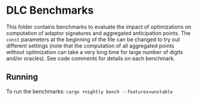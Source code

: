 # DLC Benchmarks

This folder contains benchmarks to evaluate the impact of optimizations on computation of adaptor signatures and aggregated anticipation points.
The `const` parameters at the beginning of the file can be changed to try out different settings (note that the computation of all aggregated points without optimization can take a very long time for large number of digits and/or oracles).
See code comments for details on each benchmark.

## Running

To run the benchmarks: `cargo +nightly bench --features=unstable`
